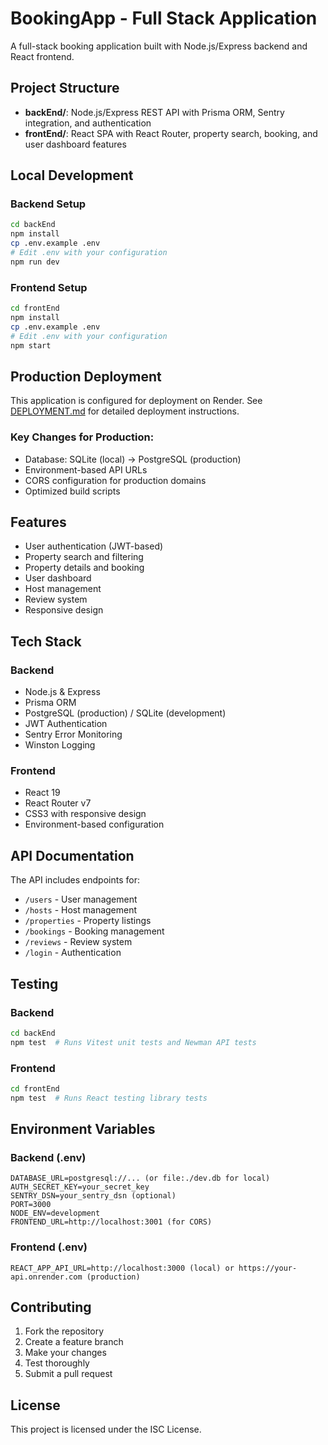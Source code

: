 # BookingApp - Full Stack Application

A full-stack booking application built with Node.js/Express backend and React frontend.

## Project Structure

- **backEnd/**: Node.js/Express REST API with Prisma ORM, Sentry integration, and authentication
- **frontEnd/**: React SPA with React Router, property search, booking, and user dashboard features

## Local Development

### Backend Setup

```bash
cd backEnd
npm install
cp .env.example .env
# Edit .env with your configuration
npm run dev
```

### Frontend Setup

```bash
cd frontEnd
npm install
cp .env.example .env
# Edit .env with your configuration
npm start
```

## Production Deployment

This application is configured for deployment on Render. See [DEPLOYMENT.md](./DEPLOYMENT.md) for detailed deployment instructions.

### Key Changes for Production:

- Database: SQLite (local) → PostgreSQL (production)
- Environment-based API URLs
- CORS configuration for production domains
- Optimized build scripts

## Features

- User authentication (JWT-based)
- Property search and filtering
- Property details and booking
- User dashboard
- Host management
- Review system
- Responsive design

## Tech Stack

### Backend

- Node.js & Express
- Prisma ORM
- PostgreSQL (production) / SQLite (development)
- JWT Authentication
- Sentry Error Monitoring
- Winston Logging

### Frontend

- React 19
- React Router v7
- CSS3 with responsive design
- Environment-based configuration

## API Documentation

The API includes endpoints for:

- `/users` - User management
- `/hosts` - Host management
- `/properties` - Property listings
- `/bookings` - Booking management
- `/reviews` - Review system
- `/login` - Authentication

## Testing

### Backend

```bash
cd backEnd
npm test  # Runs Vitest unit tests and Newman API tests
```

### Frontend

```bash
cd frontEnd
npm test  # Runs React testing library tests
```

## Environment Variables

### Backend (.env)

```
DATABASE_URL=postgresql://... (or file:./dev.db for local)
AUTH_SECRET_KEY=your_secret_key
SENTRY_DSN=your_sentry_dsn (optional)
PORT=3000
NODE_ENV=development
FRONTEND_URL=http://localhost:3001 (for CORS)
```

### Frontend (.env)

```
REACT_APP_API_URL=http://localhost:3000 (local) or https://your-api.onrender.com (production)
```

## Contributing

1. Fork the repository
2. Create a feature branch
3. Make your changes
4. Test thoroughly
5. Submit a pull request

## License

This project is licensed under the ISC License.
